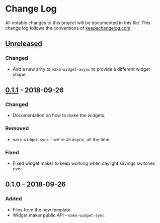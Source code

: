 # Change Log
All notable changes to this project will be documented in this file. This change log follows the conventions of [keepachangelog.com](http://keepachangelog.com/).

## [Unreleased]
### Changed
- Add a new arity to `make-widget-async` to provide a different widget shape.

## [0.1.1] - 2018-09-26
### Changed
- Documentation on how to make the widgets.

### Removed
- `make-widget-sync` - we're all async, all the time.

### Fixed
- Fixed widget maker to keep working when daylight savings switches over.

## 0.1.0 - 2018-09-26
### Added
- Files from the new template.
- Widget maker public API - `make-widget-sync`.

[Unreleased]: https://github.com/your-name/threadolet/compare/0.1.1...HEAD
[0.1.1]: https://github.com/your-name/threadolet/compare/0.1.0...0.1.1
